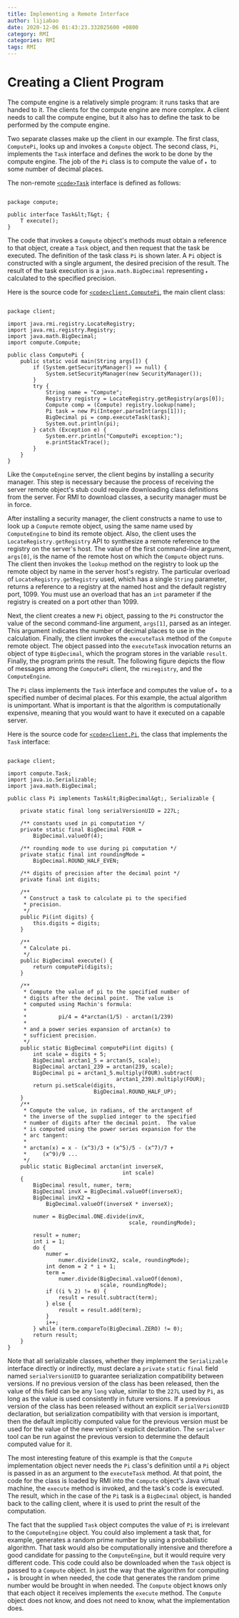 ```yaml
---
title: Implementing a Remote Interface
author: lijiabao
date: 2020-12-06 01:43:23.332025600 +0800
category: RMI
categories: RMI
tags: RMI
---
```


# Creating a Client Program

The compute engine is a relatively simple program: it runs tasks that are handed to it. The clients for the compute engine are more complex. A client needs to call the compute engine, but it also has to define the task to be performed by the compute engine.

Two separate classes make up the client in our example. The first class, `ComputePi`, looks up and invokes a `Compute` object. The second class, `Pi`, implements the `Task` interface and defines the work to be done by the compute engine. The job of the `Pi` class is to compute the value of 
<img src="../figures/rmi/pi.gif" width="9" height="9" alt="the pi symbol" /> to some number of decimal places.

The non-remote 
[`<code>Task`</code>](examples/compute/Task.java) interface is defined as follows:

```

package compute;

public interface Task&lt;T&gt; {
    T execute();
}

```

The code that invokes a `Compute` object's methods must obtain a reference to that object, create a `Task` object, and then request that the task be executed. The definition of the task class `Pi` is shown later. A `Pi` object is constructed with a single argument, the desired precision of the result. The result of the task execution is a `java.math.BigDecimal` representing 
<img src="../figures/rmi/pi.gif" width="9" height="9" alt="the pi symbol" /> calculated to the specified precision.

Here is the source code for 
[`<code>client.ComputePi`</code>](examples/client/ComputePi.java), the main client class:

```

package client;

import java.rmi.registry.LocateRegistry;
import java.rmi.registry.Registry;
import java.math.BigDecimal;
import compute.Compute;

public class ComputePi {
    public static void main(String args[]) {
        if (System.getSecurityManager() == null) {
            System.setSecurityManager(new SecurityManager());
        }
        try {
            String name = "Compute";
            Registry registry = LocateRegistry.getRegistry(args[0]);
            Compute comp = (Compute) registry.lookup(name);
            Pi task = new Pi(Integer.parseInt(args[1]));
            BigDecimal pi = comp.executeTask(task);
            System.out.println(pi);
        } catch (Exception e) {
            System.err.println("ComputePi exception:");
            e.printStackTrace();
        }
    }    
}

```

Like the `ComputeEngine` server, the client begins by installing a security manager. This step is necessary because the process of receiving the server remote object's stub could require downloading class definitions from the server. For RMI to download classes, a security manager must be in force.

After installing a security manager, the client constructs a name to use to look up a `Compute` remote object, using the same name used by `ComputeEngine` to bind its remote object. Also, the client uses the `LocateRegistry.getRegistry` API to synthesize a remote reference to the registry on the server's host. The value of the first command-line argument, `args[0]`, is the name of the remote host on which the `Compute` object runs. The client then invokes the `lookup` method on the registry to look up the remote object by name in the server host's registry. The particular overload of `LocateRegistry.getRegistry` used, which has a single `String` parameter, returns a reference to a registry at the named host and the default registry port, 1099. You must use an overload that has an `int` parameter if the registry is created on a port other than 1099.

Next, the client creates a new `Pi` object, passing to the `Pi` constructor the value of the second command-line argument, `args[1]`, parsed as an integer. This argument indicates the number of decimal places to use in the calculation. Finally, the client invokes the `executeTask` method of the `Compute` remote object. The object passed into the `executeTask` invocation returns an object of type `BigDecimal`, which the program stores in the variable `result`. Finally, the program prints the result. The following figure depicts the flow of messages among the `ComputePi` client, the `rmiregistry`, and the `ComputeEngine`.

The `Pi` class implements the `Task` interface and computes the value of 
<img src="../figures/rmi/pi.gif " width="9 " height="9  " alt="the pi symbol" /> to a specified number of decimal places. For this example, the actual algorithm is unimportant. What is important is that the algorithm is computationally expensive, meaning that you would want to have it executed on a capable server.

Here is the source code for 
[`<code>client.Pi`</code>](examples/client/Pi.java), the class that implements the `Task` interface:

```

package client;

import compute.Task;
import java.io.Serializable;
import java.math.BigDecimal;

public class Pi implements Task&lt;BigDecimal&gt;, Serializable {

    private static final long serialVersionUID = 227L;

    /** constants used in pi computation */
    private static final BigDecimal FOUR =
        BigDecimal.valueOf(4);

    /** rounding mode to use during pi computation */
    private static final int roundingMode = 
        BigDecimal.ROUND_HALF_EVEN;

    /** digits of precision after the decimal point */
    private final int digits;
    
    /**
     * Construct a task to calculate pi to the specified
     * precision.
     */
    public Pi(int digits) {
        this.digits = digits;
    }

    /**
     * Calculate pi.
     */
    public BigDecimal execute() {
        return computePi(digits);
    }

    /**
     * Compute the value of pi to the specified number of 
     * digits after the decimal point.  The value is 
     * computed using Machin's formula:
     *
     *          pi/4 = 4*arctan(1/5) - arctan(1/239)
     *
     * and a power series expansion of arctan(x) to 
     * sufficient precision.
     */
    public static BigDecimal computePi(int digits) {
        int scale = digits + 5;
        BigDecimal arctan1_5 = arctan(5, scale);
        BigDecimal arctan1_239 = arctan(239, scale);
        BigDecimal pi = arctan1_5.multiply(FOUR).subtract(
                                  arctan1_239).multiply(FOUR);
        return pi.setScale(digits, 
                           BigDecimal.ROUND_HALF_UP);
    }
    /**
     * Compute the value, in radians, of the arctangent of 
     * the inverse of the supplied integer to the specified
     * number of digits after the decimal point.  The value
     * is computed using the power series expansion for the
     * arc tangent:
     *
     * arctan(x) = x - (x^3)/3 + (x^5)/5 - (x^7)/7 + 
     *     (x^9)/9 ...
     */   
    public static BigDecimal arctan(int inverseX, 
                                    int scale) 
    {
        BigDecimal result, numer, term;
        BigDecimal invX = BigDecimal.valueOf(inverseX);
        BigDecimal invX2 = 
            BigDecimal.valueOf(inverseX * inverseX);

        numer = BigDecimal.ONE.divide(invX,
                                      scale, roundingMode);

        result = numer;
        int i = 1;
        do {
            numer = 
                numer.divide(invX2, scale, roundingMode);
            int denom = 2 * i + 1;
            term = 
                numer.divide(BigDecimal.valueOf(denom),
                             scale, roundingMode);
            if ((i % 2) != 0) {
                result = result.subtract(term);
            } else {
                result = result.add(term);
            }
            i++;
        } while (term.compareTo(BigDecimal.ZERO) != 0);
        return result;
    }
}

```

Note that all serializable classes, whether they implement the `Serializable` interface directly or indirectly, must declare a `private` `static` `final` field named `serialVersionUID` to guarantee serialization compatibility between versions. If no previous version of the class has been released, then the value of this field can be any `long` value, similar to the `227L` used by `Pi`, as long as the value is used consistently in future versions. If a previous version of the class has been released without an explicit `serialVersionUID` declaration, but serialization compatibility with that version is important, then the default implicitly computed value for the previous version must be used for the value of the new version's explicit declaration. The `serialver` tool can be run against the previous version to determine the default computed value for it.

The most interesting feature of this example is that the `Compute` implementation object never needs the `Pi` class's definition until a `Pi` object is passed in as an argument to the `executeTask` method. At that point, the code for the class is loaded by RMI into the `Compute` object's Java virtual machine, the `execute` method is invoked, and the task's code is executed. The result, which in the case of the `Pi` task is a `BigDecimal` object, is handed back to the calling client, where it is used to print the result of the computation.

The fact that the supplied `Task` object computes the value of `Pi` is irrelevant to the `ComputeEngine` object. You could also implement a task that, for example, generates a random prime number by using a probabilistic algorithm. That task would also be computationally intensive and therefore a good candidate for passing to the `ComputeEngine`, but it would require very different code. This code could also be downloaded when the `Task` object is passed to a `Compute` object. In just the way that the algorithm for computing 
<img src="../figures/rmi/pi.gif " width="9 " height="9  " alt="the pi symbol" /> is brought in when needed, the code that generates the random prime number would be brought in when needed. The `Compute` object knows only that each object it receives implements the `execute` method. The `Compute` object does not know, and does not need to know, what the implementation does.
